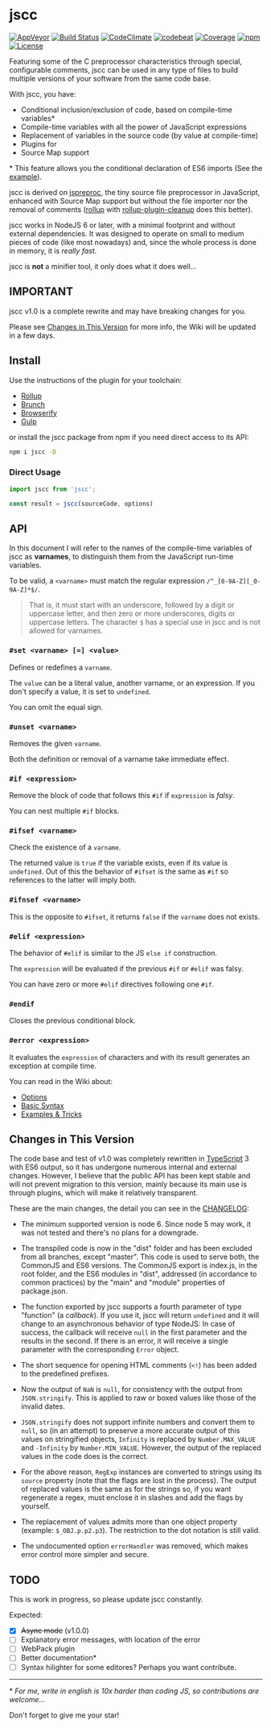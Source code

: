 # jscc

[![AppVeyor][appveypr-image]][appveypr-url]
[![Build Status][build-image]][build-url]
[![CodeClimate][climate-image]][climate-url]
[![codebeat][codebeat-image]][codebeat-url]
[![Coverage][codecov-image]][codecov-url]
[![npm][npm-image]][npm-url]
[![License][license-image]][license-url]

Featuring some of the C preprocessor characteristics through special, configurable comments, jscc can be used in any type of files to build multiple versions of your software from the same code base.

With jscc, you have:

* Conditional inclusion/exclusion of code, based on compile-time variables*
* Compile-time variables with all the power of JavaScript expressions
* Replacement of variables in the source code (by value at compile-time)
* Plugins for
* Source Map support

\* This feature allows you the conditional declaration of ES6 imports (See the [example](#example)).

jscc is derived on [jspreproc](http://amarcruz.github.io/jspreproc), the tiny source file preprocessor in JavaScript, enhanced with Source Map support but without the file importer nor the removal of comments ([rollup](https://rollupjs.org/guide/en) with [rollup-plugin-cleanup](https://www.npmjs.com/package/rollup-plugin-cleanup) does this better).

jscc works in NodeJS 6 or later, with a minimal footprint and without external dependencies. It was designed to operate on small to medium pieces of code (like most nowadays) and, since the whole process is done in memory, it is _really fast_.

jscc is **not** a minifier tool, it only does what it does well...

## IMPORTANT

jscc v1.0 is a complete rewrite and may have breaking changes for you.

Please see [Changes in This Version](#changes-in-this-version) for more info, the Wiki will be updated in a few days.

## Install

Use the instructions of the plugin for your toolchain:

- [Rollup](https://www.npmjs.com/package/rollup-plugin-jscc)
- [Brunch](https://www.npmjs.com/package/jscc-brunch)
- [Browserify](https://www.npmjs.com/package/jsccify)
- [Gulp](https://www.npmjs.com/package/gulp-jscc)

or install the jscc package from npm if you need direct access to its API:

```sh
npm i jscc -D
```

### Direct Usage

```js
import jscc from 'jscc';

const result = jscc(sourceCode, options)
```

## API

In this document I will refer to the names of the compile-time variables of jscc as __varnames__, to distinguish them from the JavaScript run-time variables.

To be valid, a `<varname>` must match the regular expression `/^_[0-9A-Z][_0-9A-Z]*$/`.

> That is, it must start with an underscore, followed by a digit or uppercase letter, and then zero or more underscores, digits or uppercase letters. The character `$` has a special use in jscc and is not allowed for varnames.

### __`#set <varname> [=] <value>`__

Defines or redefines a `varname`.

The `value` can be a literal value, another varname, or an expression. If you don't specify a value, it is set to `undefined`.

You can omit the equal sign.

### __`#unset <varname>`__

Removes the given `varname`.

Both the definition or removal of a varname take immediate effect.

### __`#if <expression>`__

Remove the block of code that follows this `#if` if `expression` is _falsy_.

You can nest multiple `#if` blocks.

### __`#ifsef <varname>`__

Check the existence of a `varname`.

The returned value is `true` if the variable exists, even if its value is `undefined`. Out of this the behavior of `#ifset` is the same as `#if` so references to the latter will imply both.

### __`#ifnsef <varname>`__

This is the opposite to `#ifset`, it returns `false` if the `varname` does not exists.

### __`#elif <expression>`__

The behavior of `#elif` is similar to the JS `else if` construction.

The `expression` will be evaluated if the previous `#if` or `#elif` was falsy.

You can have zero or more `#elif` directives following one `#if`.

### __`#endif`__

Closes the previous conditional block.

### __`#error <expression>`__

It evaluates the `expression` of characters and with its result generates an exception at compile time.

You can read in the Wiki about:

- [Options](https://github.com/aMarCruz/jscc/wiki/Options)
- [Basic Syntax](https://github.com/aMarCruz/jscc/wiki/Syntax)
- [Examples & Tricks](https://github.com/aMarCruz/jscc/wiki/Examples)


## Changes in This Version

The code base and test of v1.0 was completely rewritten in [TypeScript](typescriptlang.org) 3 with ES6 output, so it has undergone numerous internal and external changes. However, I believe that the public API has been kept stable and will not prevent migration to this version, mainly because its main use is through plugins, which will make it relatively transparent.

These are the main changes, the detail you can see in the [CHANGELOG](CHANGELOG.md):

- The minimum supported version is node 6. Since node 5 may work, it was not tested and there's no plans for a downgrade.

- The transpiled code is now in the "dist" folder and has been excluded from all branches, except "master". This code is used to serve both, the CommonJS and ES6 versions. The CommonJS export is index.js, in the root folder, and the ES6 modules in "dist", addressed (in accordance to common practices) by the "main" and "module" properties of package.json.

- The function exported by jscc supports a fourth parameter of type "function" (a _callback_). If you use it, jscc will return `undefined` and it will change to an asynchronous behavior of type NodeJS: In case of success, the callback will receive `null` in the first parameter and the results in the second. If there is an error, it will receive a single parameter with the corresponding `Error` object.

- The short sequence for opening HTML comments (`<!`) has been added to the predefined prefixes.

- Now the output of `NaN` is `null`, for consistency with the output from `JSON.stringify`. This is applied to raw or boxed values like those of the invalid dates.

- `JSON.stringify` does not support infinite numbers and convert them to `null`, so (in an attempt) to preserve a more accurate output of this values on stringified objects, `Infinity` is replaced by `Number.MAX_VALUE` and `-Infinity` by `Number.MIN_VALUE`. However, the output of the replaced values in the code does is the correct.

- For the above reason, `RegExp` instances are converted to strings using its `source` property (note that the flags are lost in the process). The output of replaced values is the same as for the strings so, if you want regenerate a regex, must enclose it in slashes and add the flags by yourself.

- The replacement of values admits more than one object property (example: `$_OBJ.p.p2.p3`). The restriction to the dot notation is still valid.

- The undocumented option `errorHandler` was removed, which makes error control more simpler and secure.


## TODO

This is work in progress, so please update jscc constantly.

Expected:

- [X] ~~Async mode~~ (v1.0.0)
- [ ] Explanatory error messages, with location of the error
- [ ] WebPack plugin
- [ ] Better documentation*
- [ ] Syntax hilighter for some editores? Perhaps you want contribute.

---

\* _For me, write in english is 10x harder than coding JS, so contributions are welcome..._

Don't forget to give me your star!


[appveypr-image]: https://ci.appveyor.com/api/projects/status/hdsef0p6q0oqr127?svg=true
[appveypr-url]:   https://ci.appveyor.com/project/aMarCruz/jscc
[build-image]:    https://img.shields.io/travis/aMarCruz/jscc.svg
[build-url]:      https://travis-ci.org/aMarCruz/jscc
[wbuild-image]:   https://img.shields.io/appveyor/ci/aMarCruz/jscc/master.svg?style=flat-square
[wbuild-url]:     https://ci.appveyor.com/project/aMarCruz/jscc/branch/master
[climate-image]:  https://codeclimate.com/github/aMarCruz/jscc/badges/gpa.svg
[climate-url]:    https://codeclimate.com/github/aMarCruz/jscc
[issues-image]:   https://codeclimate.com/github/aMarCruz/jscc/badges/issue_count.svg
[issues-url]:     https://codeclimate.com/github/aMarCruz/jscc
[deepscan-image]: https://deepscan.io/api/teams/2412/projects/3458/branches/31081/badge/grade.svg
[deepscan-url]:   https://deepscan.io/dashboard#view=project&tid=2412&pid=3458&bid=31081
[codebeat-image]: https://codebeat.co/badges/7e15dc9d-42a8-4ea2-8bae-a21c09490fbe
[codebeat-url]:   https://codebeat.co/projects/github-com-amarcruz-jscc-dev
[coverity-image]: https://scan.coverity.com/projects/10389/badge.svg
[coverity-url]:   https://scan.coverity.com/projects/amarcruz-jscc
[codecov-image]:  https://codecov.io/gh/aMarCruz/jscc/branch/dev/graph/badge.svg
[codecov-url]:    https://codecov.io/gh/aMarCruz/jscc
[npm-image]:      https://img.shields.io/npm/v/jscc.svg
[npm-url]:        https://www.npmjs.com/package/jscc
[license-image]:  https://img.shields.io/npm/l/express.svg
[license-url]:    https://github.com/aMarCruz/jscc/blob/master/LICENSE
